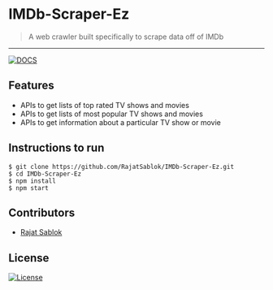 # IMDb-Scraper-Ez

> <Subtitle>
> A web crawler built specifically to scrape data off of IMDb

---

[![DOCS](https://img.shields.io/badge/Documentation-see%20docs-green?style=flat-square&logo=appveyor)](https://documenter.getpostman.com/view/8339014/T17AjAh4)

<!-- [![UI ](https://img.shields.io/badge/User%20Interface-Link%20to%20UI-orange?style=flat-square&logo=appveyor)](INSERT_UI_LINK_HERE) -->

## Features

- APIs to get lists of top rated TV shows and movies
- APIs to get lists of most popular TV shows and movies
- APIs to get information about a particular TV show or movie

## Instructions to run

```
$ git clone https://github.com/RajatSablok/IMDb-Scraper-Ez.git
$ cd IMDb-Scraper-Ez
$ npm install
$ npm start
```

## Contributors

- <a href="https://github.com/RajatSablok">Rajat Sablok</a>

## License

[![License](http://img.shields.io/:license-mit-blue.svg?style=flat-square)](http://badges.mit-license.org)
